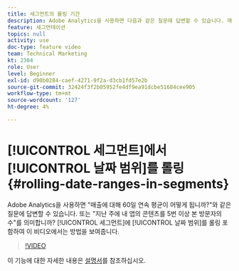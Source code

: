 ```yaml
---
title: 세그먼트의 롤링 기간
description: Adobe Analytics을 사용하면 다음과 같은 질문에 답변할 수 있습니다. 매출 60일 동안의 롤링 평균은 무엇입니까? 또는 - 지난 주 내 앱의 컨텐츠를 5번 이상 본 방문자는 몇 명입니까? 다음을 수행하십시오. 이 비디오에서는 방법을 보여줍니다.
feature: 세그먼테이션
topics: null
activity: use
doc-type: feature video
team: Technical Marketing
kt: 2304
role: User
level: Beginner
exl-id: d90b0284-caef-4271-9f2a-d3cb1fd57e2b
source-git-commit: 32424f3f2b05952fe4df9ea91dcbe51684cee905
workflow-type: tm+mt
source-wordcount: '127'
ht-degree: 4%

---
```


# [!UICONTROL 세그먼트]에서 [!UICONTROL 날짜 범위]를 롤링 {#rolling-date-ranges-in-segments}

Adobe Analytics을 사용하면 &quot;매출에 대해 60일 연속 평균이 어떻게 됩니까?&quot;와 같은 질문에 답변할 수 있습니다. 또는 &quot;지난 주에 내 앱의 콘텐츠를 5번 이상 본 방문자의 수&quot;를 의미합니까? [!UICONTROL 세그먼트]에 [!UICONTROL 날짜 범위]를 롤링 포함하여 이 비디오에서는 방법을 보여줍니다.

>[!VIDEO](https://video.tv.adobe.com/v/25403/?quality=12)

이 기능에 대한 자세한 내용은 [설명서](https://marketing.adobe.com/resources/help/en_US/analytics/segment/index.html?f=seg_build_ui)를 참조하십시오.
